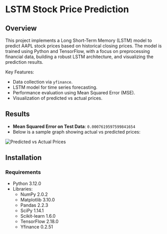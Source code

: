 # LSTM Stock Price Prediction

## Overview
This project implements a Long Short-Term Memory (LSTM) model to predict AAPL stock prices based on historical closing prices. The model is trained using Python and TensorFlow, with a focus on preprocessing financial data, building a robust LSTM architecture, and visualizing the prediction results.

Key Features:
- Data collection via `yfinance`.
- LSTM model for time series forecasting.
- Performance evaluation using Mean Squared Error (MSE).
- Visualization of predicted vs actual prices.

## Results
- **Mean Squared Error on Test Data**: `0.0007619597599841654`
- Below is a sample graph showing actual vs predicted prices:

![Predicted vs Actual Prices](graphs/Actual_vs_predicted_prices.png)

## Installation

### Requirements
- Python 3.12.0
- Libraries:
  - NumPy 2.0.2
  - Matplotlib 3.10.0
  - Pandas 2.2.3
  - SciPy 1.14.1
  - Scikit-learn 1.6.0
  - TensorFlow 2.18.0
  - Yfinance 0.2.51
